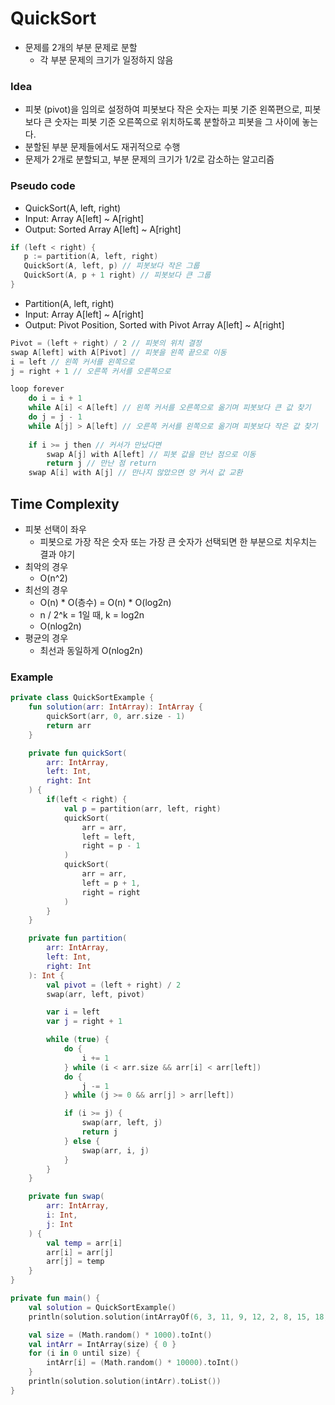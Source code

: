 # QuickSort
- 문제를 2개의 부분 문제로 분할
    - 각 부분 문제의 크기가 일정하지 않음

### Idea

- 피봇 (pivot)을 임의로 설정하여 피봇보다 작은 숫자는 피봇 기준 왼쪽편으로, 피봇보다 큰 숫자는 피봇 기준 오른쪽으로 위치하도록 분할하고 피봇을 그 사이에 놓는다.
- 분할된 부분 문제들에서도 재귀적으로 수행
- 문제가 2개로 분할되고, 부분 문제의 크기가 1/2로 감소하는 알고리즘

### Pseudo code

- QuickSort(A, left, right)
- Input: Array A[left] ~ A[right]
- Output: Sorted Array A[left] ~ A[right]

```kotlin
if (left < right) {
   p := partition(A, left, right)
   QuickSort(A, left, p) // 피봇보다 작은 그룹
   QuickSort(A, p + 1 right) // 피봇보다 큰 그룹
}
```

- Partition(A, left, right)
- Input: Array A[left] ~ A[right]
- Output: Pivot Position, Sorted with Pivot Array A[left] ~ A[right]

```kotlin
Pivot = (left + right) / 2 // 피봇의 위치 결정
swap A[left] with A[Pivot] // 피봇을 왼쪽 끝으로 이동
i = left // 왼쪽 커서를 왼쪽으로
j = right + 1 // 오른쪽 커서를 오른쪽으로

loop forever
	do i = i + 1
	while A[i] < A[left] // 왼쪽 커서를 오른쪽으로 옮기며 피봇보다 큰 값 찾기
	do j = j - 1
	while A[j] > A[left] // 오른쪽 커서를 왼쪽으로 옮기며 피봇보다 작은 값 찾기
	
	if i >= j then // 커서가 만났다면
		swap A[j] with A[left] // 피봇 값을 만난 점으로 이동
		return j // 만난 점 return
	swap A[i] with A[j] // 만나지 않았으면 양 커서 값 교환
```

## Time Complexity

- 피봇 선택이 좌우
    - 피봇으로 가장 작은 숫자 또는 가장 큰 숫자가 선택되면 한 부분으로 치우치는 결과 야기
- 최악의 경우
    - O(n^2)
- 최선의 경우
    - O(n) * O(층수) = O(n) * O(log2n)
    - n / 2^k = 1일 때, k = log2n
    - O(nlog2n)
- 평균의 경우
    - 최선과 동일하게 O(nlog2n)

### Example

```kotlin
private class QuickSortExample {
    fun solution(arr: IntArray): IntArray {
        quickSort(arr, 0, arr.size - 1)
        return arr
    }

    private fun quickSort(
        arr: IntArray,
        left: Int,
        right: Int
    ) {
        if(left < right) {
            val p = partition(arr, left, right)
            quickSort(
                arr = arr,
                left = left,
                right = p - 1
            )
            quickSort(
                arr = arr,
                left = p + 1,
                right = right
            )
        }
    }

    private fun partition(
        arr: IntArray,
        left: Int,
        right: Int
    ): Int {
        val pivot = (left + right) / 2
        swap(arr, left, pivot)

        var i = left
        var j = right + 1

        while (true) {
            do {
                i += 1
            } while (i < arr.size && arr[i] < arr[left])
            do {
                j -= 1
            } while (j >= 0 && arr[j] > arr[left])

            if (i >= j) {
                swap(arr, left, j)
                return j
            } else {
                swap(arr, i, j)
            }
        }
    }

    private fun swap(
        arr: IntArray,
        i: Int,
        j: Int
    ) {
        val temp = arr[i]
        arr[i] = arr[j]
        arr[j] = temp
    }
}

private fun main() {
    val solution = QuickSortExample()
    println(solution.solution(intArrayOf(6, 3, 11, 9, 12, 2, 8, 15, 18, 10, 7, 14)).toList())

    val size = (Math.random() * 1000).toInt()
    val intArr = IntArray(size) { 0 }
    for (i in 0 until size) {
        intArr[i] = (Math.random() * 10000).toInt()
    }
    println(solution.solution(intArr).toList())
}
```